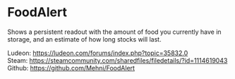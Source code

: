 # FoodAlert
Shows a persistent readout with the amount of food you currently have in storage, and an estimate of how long stocks will last.

Ludeon: https://ludeon.com/forums/index.php?topic=35832.0  
Steam: https://steamcommunity.com/sharedfiles/filedetails/?id=1114619043  
Github: https://github.com/Mehni/FoodAlert
